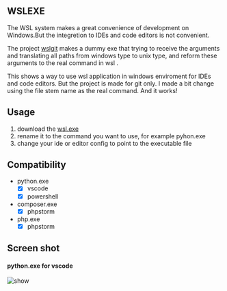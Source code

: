 ## WSLEXE 
The WSL system makes a great convenience of development on Windows.But the integretion to IDEs and code editors is not convenient.

The project [wslgit](https://github.com/andy-5/wslgit) makes a dummy exe that trying to receive the arguments and translating all paths from windows type to unix type, and reform these arguments to the real command in wsl .

This shows a way to use wsl application in windows enviroment for IDEs and code editors. But the project is made for git only. I made a bit change using the file stem name as the real command. And it works!

## Usage

1. download the [wsl.exe](https://github.com/jswh/wslexe/releases/tag/v0.0.1)
2. rename it to the command you want to use, for example pyhon.exe
3. change your ide or editor config to point to the executable file

## Compatibility
* python.exe
  - [x] vscode
  - [x] powershell
* composer.exe
  - [x] phpstorm
* php.exe
  - [x] phpstorm

## Screen shot
#### python.exe for vscode
![show](https://user-images.githubusercontent.com/6405755/41839420-caa53562-7895-11e8-8ff8-576c56d9ba7c.gif)
